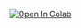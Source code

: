 [![Open In Colab](https://colab.research.google.com/assets/colab-badge.svg)](
https://colab.research.google.com/github/alfandoo/churn-portfolio/blob/main/Churn_Prediction.ipynb
)

